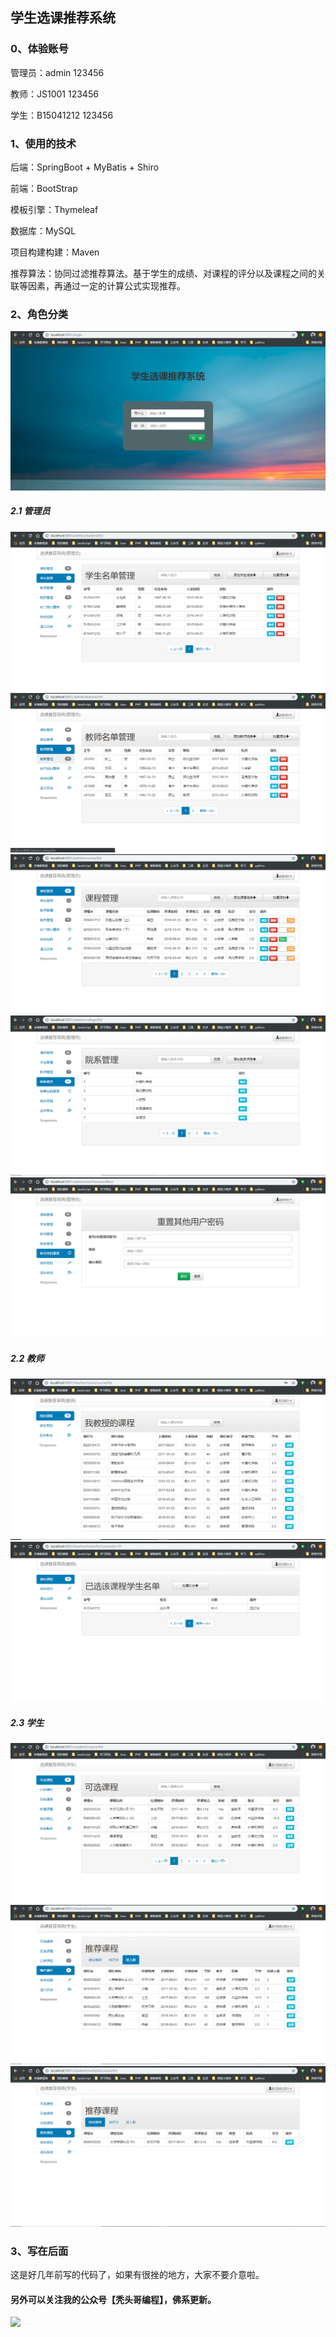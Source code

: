 ## 学生选课推荐系统

### 0、体验账号

管理员：admin  123456

教师：JS1001  123456

学生：B15041212  123456

### 1、使用的技术
后端：SpringBoot + MyBatis + Shiro

前端：BootStrap 

模板引擎：Thymeleaf 

数据库：MySQL 

项目构建构建：Maven

推荐算法：协同过滤推荐算法。基于学生的成绩、对课程的评分以及课程之间的关联等因素，再通过一定的计算公式实现推荐。

### 2、角色分类
![登录页面](https://github.com/stronglxp/courseSelectRecommendSystem/blob/master/src/main/resources/static/images/%E7%99%BB%E5%BD%95.png)
##### 2.1 管理员
![学生管理](https://github.com/stronglxp/courseSelectRecommendSystem/blob/master/src/main/resources/static/images/%E5%AD%A6%E7%94%9F%E7%AE%A1%E7%90%86.png)
![教师管理](https://github.com/stronglxp/courseSelectRecommendSystem/blob/master/src/main/resources/static/images/%E6%95%99%E5%B8%88%E7%AE%A1%E7%90%86.png)
![课程管理](https://github.com/stronglxp/courseSelectRecommendSystem/blob/master/src/main/resources/static/images/%E8%AF%BE%E7%A8%8B%E7%AE%A1%E7%90%86.png)
![院系管理](https://github.com/stronglxp/courseSelectRecommendSystem/blob/master/src/main/resources/static/images/%E9%99%A2%E7%B3%BB%E7%AE%A1%E7%90%86.png)
![密码重置](https://github.com/stronglxp/courseSelectRecommendSystem/blob/master/src/main/resources/static/images/%E9%87%8D%E7%BD%AE.png)

##### 2.2 教师
![教师](https://github.com/stronglxp/courseSelectRecommendSystem/blob/master/src/main/resources/static/images/%E6%95%99%E5%B8%88.png)
![打分](https://github.com/stronglxp/courseSelectRecommendSystem/blob/master/src/main/resources/static/images/%E6%89%93%E5%88%86.png)

##### 2.3 学生
![学生](https://github.com/stronglxp/courseSelectRecommendSystem/blob/master/src/main/resources/static/images/%E5%AD%A6%E7%94%9F.png)
![按人数推荐](https://github.com/stronglxp/courseSelectRecommendSystem/blob/master/src/main/resources/static/images/%E6%8C%89%E4%BA%BA%E6%95%B0.png)
![综合推荐](https://github.com/stronglxp/courseSelectRecommendSystem/blob/master/src/main/resources/static/images/%E7%BB%BC%E5%90%88%E6%8E%A8%E8%8D%90.png)

### 3、写在后面

这是好几年前写的代码了，如果有很挫的地方，大家不要介意啦。

#### 另外可以关注我的公众号【秃头哥编程】，佛系更新。

<img src="https://i.ibb.co/5K4Ty8B/image.webp">